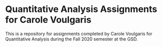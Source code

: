 # Quantitative Analysis Assignments for Carole Voulgaris

This is a repository for assignments completed by Carole Voulgaris for Quantitative Analysis during the Fall 2020 semester at the GSD.
